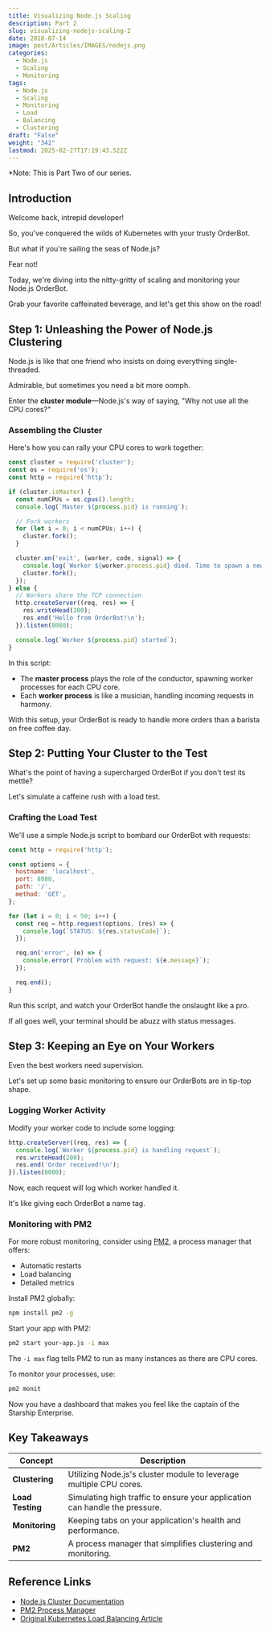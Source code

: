 ```yaml
---
title: Visualizing Node.js Scaling
description: Part 2
slug: visualizing-nodejs-scaling-2
date: 2018-07-14
image: post/Articles/IMAGES/nodejs.png
categories:
  - Node.js
  - Scaling
  - Monitoring
tags:
  - Node.js
  - Scaling
  - Monitoring
  - Load
  - Balancing
  - Clustering
draft: "False"
weight: "342"
lastmod: 2025-02-27T17:19:43.522Z
---
```

\*Note: This is Part Two of our series.

<!-- 
If you missed the first part, where we dived into Kubernetes load balancing and monitoring, check it out [here](https://brianbraatz.github.io/p/testing-kubernetes-load-balancing-and-monitoring-orderbot-output/). -->

## Introduction

Welcome back, intrepid developer!

So, you've conquered the wilds of Kubernetes with your trusty OrderBot.

But what if you're sailing the seas of Node.js?

Fear not!

Today, we're diving into the nitty-gritty of scaling and monitoring your Node.js OrderBot.

Grab your favorite caffeinated beverage, and let's get this show on the road!

## Step 1: Unleashing the Power of Node.js Clustering

Node.js is like that one friend who insists on doing everything single-threaded.

Admirable, but sometimes you need a bit more oomph.

Enter the **cluster module**—Node.js's way of saying, "Why not use all the CPU cores?"

### Assembling the Cluster

Here's how you can rally your CPU cores to work together:

```javascript
const cluster = require('cluster');
const os = require('os');
const http = require('http');

if (cluster.isMaster) {
  const numCPUs = os.cpus().length;
  console.log(`Master ${process.pid} is running`);

  // Fork workers
  for (let i = 0; i < numCPUs; i++) {
    cluster.fork();
  }

  cluster.on('exit', (worker, code, signal) => {
    console.log(`Worker ${worker.process.pid} died. Time to spawn a new one!`);
    cluster.fork();
  });
} else {
  // Workers share the TCP connection
  http.createServer((req, res) => {
    res.writeHead(200);
    res.end('Hello from OrderBot!\n');
  }).listen(8080);

  console.log(`Worker ${process.pid} started`);
}
```

In this script:

* The **master process** plays the role of the conductor, spawning worker processes for each CPU core.
* Each **worker process** is like a musician, handling incoming requests in harmony.

With this setup, your OrderBot is ready to handle more orders than a barista on free coffee day.

## Step 2: Putting Your Cluster to the Test

What's the point of having a supercharged OrderBot if you don't test its mettle?

Let's simulate a caffeine rush with a load test.

### Crafting the Load Test

We'll use a simple Node.js script to bombard our OrderBot with requests:

```javascript
const http = require('http');

const options = {
  hostname: 'localhost',
  port: 8080,
  path: '/',
  method: 'GET',
};

for (let i = 0; i < 50; i++) {
  const req = http.request(options, (res) => {
    console.log(`STATUS: ${res.statusCode}`);
  });

  req.on('error', (e) => {
    console.error(`Problem with request: ${e.message}`);
  });

  req.end();
}
```

Run this script, and watch your OrderBot handle the onslaught like a pro.

If all goes well, your terminal should be abuzz with status messages.

## Step 3: Keeping an Eye on Your Workers

Even the best workers need supervision.

Let's set up some basic monitoring to ensure our OrderBots are in tip-top shape.

### Logging Worker Activity

Modify your worker code to include some logging:

```javascript
http.createServer((req, res) => {
  console.log(`Worker ${process.pid} is handling request`);
  res.writeHead(200);
  res.end('Order received!\n');
}).listen(8080);
```

Now, each request will log which worker handled it.

It's like giving each OrderBot a name tag.

### Monitoring with PM2

For more robust monitoring, consider using [PM2](https://pm2.keymetrics.io/), a process manager that offers:

* Automatic restarts
* Load balancing
* Detailed metrics

Install PM2 globally:

```bash
npm install pm2 -g
```

Start your app with PM2:

```bash
pm2 start your-app.js -i max
```

The `-i max` flag tells PM2 to run as many instances as there are CPU cores.

To monitor your processes, use:

```bash
pm2 monit
```

Now you have a dashboard that makes you feel like the captain of the Starship Enterprise.

## Key Takeaways

| Concept          | Description                                                                 |
| ---------------- | --------------------------------------------------------------------------- |
| **Clustering**   | Utilizing Node.js's cluster module to leverage multiple CPU cores.          |
| **Load Testing** | Simulating high traffic to ensure your application can handle the pressure. |
| **Monitoring**   | Keeping tabs on your application's health and performance.                  |
| **PM2**          | A process manager that simplifies clustering and monitoring.                |

## Reference Links

* [Node.js Cluster Documentation](https://nodejs.org/api/cluster.html)
* [PM2 Process Manager](https://pm2.keymetrics.io/)
* [Original Kubernetes Load Balancing Article](https://brianbraatz.github.io/p/testing-kubernetes-load-balancing-and-monitoring-orderbot-output/)

```
```
